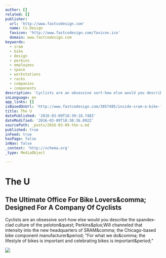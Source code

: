 ```yaml
---
author: []
related: []
publisher:
  url: 'http://www.fastcodesign.com'
  name: Co.Design
  favicon: 'http://www.fastcodesign.com/favicon.ico'
  domain: www.fastcodesign.com
keywords:
  - sram
  - bike
  - design
  - perkins
  - employees
  - space
  - workstations
  - racks
  - companies
  - components
description: 'Cyclists are an obsessive sort-how else would you describe the spandex-clad culture of the peloton? Perkins+Will channeled that intensity into the new headquarters of SRAM, the Chicago-based bike component manufacturer. "For what we do, the lifestyle of bikes is important and celebrating bikes is important."'
inLanguage: en
app_links: []
isBasedOnUrl: 'http://www.fastcodesign.com/3057485/inside-sram-a-bike-focused-office-designed-for-a-company-of-cyclists'
title: The U
datePublished: '2016-03-09T18:39:18.748Z'
dateModified: '2016-03-09T18:38:36.092Z'
sourcePath: _posts/2016-03-09-the-u.md
published: true
inFeed: true
hasPage: false
inNav: false
_context: 'http://schema.org'
_type: MediaObject

---
```

# The U

<article style=""><h1>The Ultimate Office For Bike Lovers&amp;comma; Designed For A Company Of Cyclists</h1><p>Cyclists are an obsessive sort-how else would you describe the spandex-clad culture of the peloton&amp;quest; Perkins&amp;plus;Will channeled that intensity into the new headquarters of SRAM&amp;comma; the Chicago-based bike component manufacturer&amp;period; "For what we do&amp;comma; the lifestyle of bikes is important and celebrating bikes is important&amp;period;"</p><img src="http://c.fastcompany.net/multisite_files/fastcompany/imagecache/inline-large/inline/2016/03/3057485-inline-s-11-theres-a-bike-track-inside-this-quirky-chicago-office.jpg" /></article>